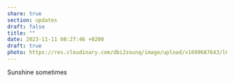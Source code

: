 ```yaml
---
share: true
section: updates
draft: false
title: ""
date: 2023-11-11 08:27:46 +0200
draft: true
photo: https://res.cloudinary.com/dbi2zounq/image/upload/v1699687643/l6cwu306orobaoxhsrtl.jpg
---
```



Sunshine sometimes
